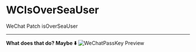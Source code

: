 # WCIsOverSeaUser
 WeChat Patch isOverSeaUser

 ---
 **What does that do? Maybe ⬇️**
 ![WeChatPassKey Preview](https://img.ikstatic.cn/MTczMjAwODg2MDI3OCMgMjIjanBn.jpg)